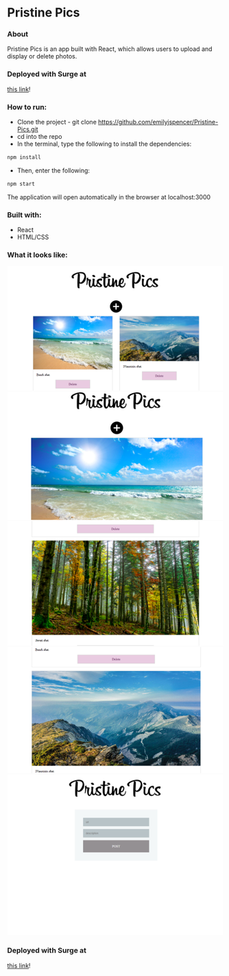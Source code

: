 # Pristine Pics

### About

Pristine Pics is an app built with React, which allows users to upload and display or delete photos.

### Deployed with Surge at
[this link](http://guiltless-clouds.surge.sh/)!

### How to run: 

* Clone the project - git clone https://github.com/emilyjspencer/Pristine-Pics.git
* cd into the repo
* In the terminal, type the following to install the dependencies:
```html
npm install
```
* Then, enter the following:
```html
npm start
```
The application will open automatically in the browser at localhost:3000


### Built with:

* React
* HTML/CSS

### What it looks like:


![surge](surge.png)
![beach](beach.png)
![woods](woods.png)
![mountains](mountains.png)
![uploadphoto](pristinepics_uploadphoto.png)

### Deployed with Surge at
[this link](http://guiltless-clouds.surge.sh/)!







